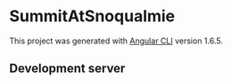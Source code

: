 # SummitAtSnoqualmie

This project was generated with [Angular CLI](https://github.com/angular/angular-cli) version 1.6.5.

## Development server

